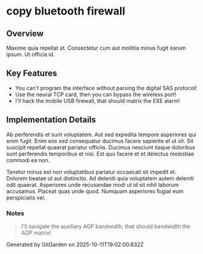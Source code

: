 # copy bluetooth firewall

## Overview
Maxime quia repellat at. Consectetur cum aut mollitia minus fugit earum ipsum. Ut officia id.

## Key Features
- You can't program the interface without parsing the digital SAS protocol!
- Use the neural TCP card, then you can bypass the wireless port!
- I'll hack the mobile USB firewall, that should matrix the EXE alarm!

## Implementation Details
Ab perferendis et sunt voluptatem. Aut sed expedita tempore asperiores qui enim fugit. Enim eos sed consequatur ducimus facere sapiente et ut sit. Sit suscipit repellat quaerat pariatur officiis. Ducimus nesciunt itaque doloribus sunt perferendis temporibus et nisi. Est quo facere et et delectus molestiae commodi ea non.
 Tenetur minus est non voluptatibus pariatur occaecati sit impedit et. Dolorem beatae ut aut distinctio. Ad deleniti quia voluptatem autem deleniti odit quaerat. Asperiores unde recusandae modi ut id sit nihil laborum accusamus. Placeat quas unde quod. Numquam asperiores fugiat eum perspiciatis vel.

### Notes
> I'll navigate the auxiliary AGP bandwidth, that should bandwidth the ADP matrix!

Generated by GitGarden on 2025-10-11T19:02:00.832Z
